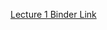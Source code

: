 [Lecture 1 Binder Link](https://mybinder.org/v2/gh/HebaNAS/D2xDL-Week7/27278c968a88d1dc93d7887c19b4b3de6c3d95b9?urlpath=lab%2Ftree%2FPerceptron.ipynb)